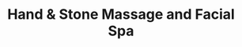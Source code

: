 ---
title: "Hand & Stone Massage and Facial Spa"
url: /woodhaven/hand-and-stone-massage-and-facial-spa/
shop: massage
---